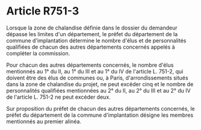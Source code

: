 # Article R751-3

<p>Lorsque la zone de chalandise définie dans le dossier du demandeur dépasse les limites d'un département, le préfet du département de la commune d'implantation détermine le nombre d'élus et de personnalités qualifiées de chacun des autres départements concernés appelés à compléter la commission.</p><p>Pour chacun des autres départements concernés, le nombre d'élus mentionnés au 1° du II, au 1° du III et au 1° du IV de l'article L. 751-2, qui doivent être des élus de communes ou, à Paris, d'arrondissements situés dans la zone de chalandise du projet, ne peut excéder cinq et le nombre de personnalités qualifiées mentionnées au 2° du II, au 2° du III et au 2° du IV de l'article L. 751-2 ne peut excéder deux.</p><p>Sur proposition du préfet de chacun des autres départements concernés, le préfet du département de la commune d'implantation désigne les membres mentionnés au premier alinéa.</p>